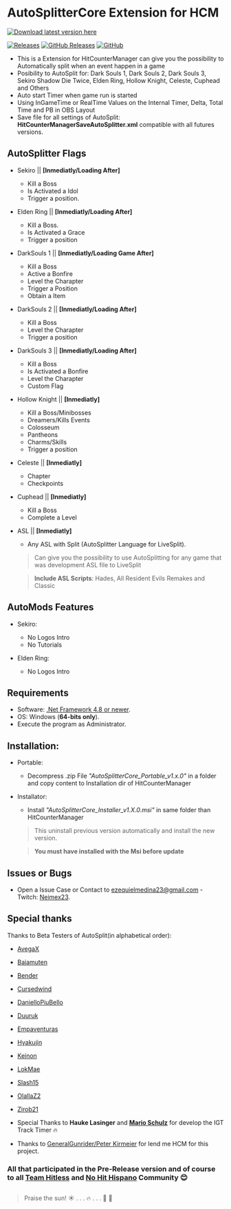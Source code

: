 # **AutoSplitterCore Extension for HCM**
[![Download latest version here](https://img.shields.io/badge/-Download%20latest%20version%20here-brightgreen?longCache=true&style=for-the-badge)](../../releases/latest)

[![Releases](https://img.shields.io/github/release/neimex23/HitCounterManager.svg?label=Latest%20release:&longCache=true&style=for-the-badge&colorB=0088FF)](../../releases/latest)
[![GitHub Releases](https://img.shields.io/github/downloads/neimex23/HitCounterManager/total.svg?label=Downloads:&longCache=true&style=for-the-badge&colorB=0088FF)](../../releases)
[![GitHub](https://img.shields.io/github/license/neimex23/HitCounterManager.svg?label=License:&longCache=true&style=for-the-badge&colorB=0088FF)](LICENSE)

* This is a Extension for HitCounterManager can give you the possibility to Automatically split when an event happen in a game
* Posibility to AutoSplit for:
 Dark Souls 1, Dark Souls 2, Dark Souls 3, Sekiro Shadow Die Twice, Elden Ring, Hollow Knight, Celeste, Cuphead and Others 
* Auto start Timer when game run is started
* Using InGameTime or RealTime Values on the Internal Timer, Delta, Total Time and PB in OBS Layout
* Save file for all settings of AutoSplit: **HitCounterManagerSaveAutoSplitter.xml** compatible with all futures versions.

## AutoSplitter Flags

 - Sekiro || **[Inmediatly/Loading After]**
    - Kill a Boss
    - Is Activated a Idol 
    - Trigger a position.

 - Elden Ring || **[Inmediatly/Loading After]**
   - Kill a Boss.
   - Is Activated a Grace
   - Trigger a position

- DarkSouls 1 || **[Inmediatly/Loading Game After]**
   - Kill a Boss
   - Active a Bonfire
   - Level the Charapter
   - Trigger a Position
   - Obtain a Item

 - DarkSouls 2 || **[Inmediatly/Loading After]**
   - Kill a Boss
   - Level the Charapter
   - Trigger a position

 - DarkSouls 3 || **[Inmediatly/Loading After]**
   - Kill a Boss
   - Is Activated a Bonfire
   - Level the Charapter
   - Custom Flag

 - Hollow Knight || **[Inmediatly]**
   - Kill a Boss/Minibosses
   - Dreamers/Kills Events
   - Colosseum
   - Pantheons
   - Charms/Skills
   - Trigger a position

 - Celeste || **[Inmediatly]**
   - Chapter
   - Checkpoints

 - Cuphead || **[Inmediatly]**
   - Kill a Boss
   - Complete a Level

 - ASL || **[Inmediatly]**
   - Any ASL with Split (AutoSplitter Language for LiveSplit).
	> Can give you the possibility to use AutoSplitting for any game that was development ASL file to LiveSplit
	
	> **Include ASL Scripts**: Hades, All Resident Evils Remakes and Classic


## AutoMods Features
- Sekiro: 
   - No Logos Intro
   - No Tutorials 

- Elden Ring:
   - No Logos Intro

## Requirements
* Software: [.Net Framework 4.8 or newer](https://dotnet.microsoft.com/en-us/download/dotnet-framework).
* OS: Windows (**64-bits only**).
* Execute the program as Administrator.

## Installation:
- Portable:
	- Decompress .zip File _"AutoSplitterCore_Portable_v1.x.0"_ in a folder and copy content to Installation dir of HitCounterManager
- Installator:
	- Install _"AutoSplitterCore_Installer_v1.X.0.msi"_ in same folder than HitCounterManager
	> This uninstall previous version automatically and install the new version. 
	
	> **You must have installed with the Msi before update**

## Issues or Bugs
* Open a Issue Case or Contact to <ezequielmedina23@gmail.com> - Twitch: [Neimex23](https://www.twitch.tv/neimex23). 

## Special thanks

Thanks to Beta Testers of AutoSplit(in alphabetical order):
* [AvegaX](https://www.twitch.tv/avegax)
* [Bajamuten](https://www.twitch.tv/bajamuten)
* [Bender](https://www.twitch.tv/BenderzGreat)
* [Cursedwind](https://www.twitch.tv/cursedwind)
* [DanielloPiuBello](https://www.twitch.tv/daniellopiubello)
* [Duuruk](https://www.twitch.tv/disabled_dogs)
* [Empaventuras](https://www.twitch.tv/empaventuras)
* [Hyakujin](https://www.twitch.tv/hyakujin)
* [Keinon](https://www.twitch.tv/soykeinon)
* [LokMae](https://www.twitch.tv/lokmae)
* [Slash15](https://www.twitch.tv/slash15_)
* [OlallaZ2](https://www.twitch.tv/olallaz2)
* [Zirob21](https://www.twitch.tv/zirob21)

* Special Thanks to **Hauke Lasinger** and **[Mario Schulz](https://www.twitch.tv/D4rn4S)** for develop the IGT Track Timer :fire:
* Thanks to [GeneralGunrider/Peter Kirmeier](https://www.twitch.tv/generalgunrider) for lend me HCM for this project.

### All that participated in the Pre-Release version and of course to all **[Team Hitless](https://discord.gg/4E7cSK7) and [No Hit Hispano](https://discord.gg/ntygnch)** Community :blush:

##
> Praise the sun!  :sunny: . . . :fire: . . .  :running: :dash: 

